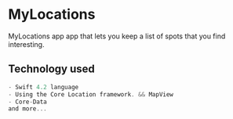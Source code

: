 # MyLocations
MyLocations app app that lets you keep a list of spots that you find interesting.


## Technology used
```Swift
- Swift 4.2 language
- Using the Core Location framework. && MapView
- Core-Data
and more...

```
